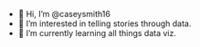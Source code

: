 - 👋 Hi, I’m @caseysmith16
- 👀 I’m interested in telling stories through data. 
- 🌱 I’m currently learning all things data viz. 

<!---
caseysmith16/caseysmith16 is a ✨ special ✨ repository because its `README.md` (this file) appears on your GitHub profile.
You can click the Preview link to take a look at your changes.
--->
